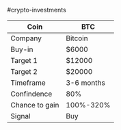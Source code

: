 #crypto-investments

Coin | BTC
------------ | -------------
Company | Bitcoin
Buy-in | $6000
Target 1 | $12000
Target 2 | $20000
Timeframe | 3-6 months
Confindence | 80%
Chance to gain | 100%-320%
Signal | Buy